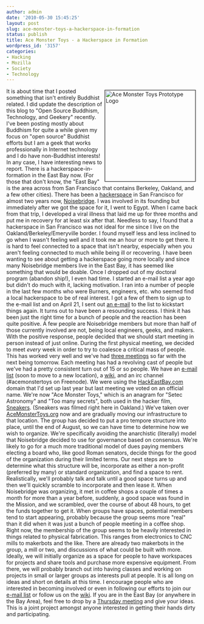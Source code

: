 ```yaml
---
author: admin
date: '2010-05-30 15:45:25'
layout: post
slug: ace-monster-toys-a-hackerspace-in-formation
status: publish
title: Ace Monster Toys - a Hackerspace in Formation
wordpress_id: '3157'
categories:
- Hacking
- Mozilla
- Society
- Technology
---
```

<a href="http://www.flickr.com/photos/albill/4653688665/" title="Ace Monster Toys Prototype Logo"><img src="https://farm5.static.flickr.com/4015/4653688665_f67c67b2d3_o.jpg" border="1" align="right" hspace="5" vspace="5" width="238" height="240" alt="Ace Monster Toys Prototype Logo" /></a>It is about time that I posted something that isn't entirely Buddhist related. I did update the description of this blog to "Open Source Buddhism, Technology, and Geekery" recently. I've been posting mostly about Buddhism for quite a while given my focus on "open source" Buddhist efforts but I am a geek that works professionally in Internet technology and I do have non-Buddhist interests!
In any case, I have interesting news to report. There is a hackerspace-in-formation in the East Bay now. (For those that don't know, the "East Bay" is the area across from San Francisco that contains Berkeley, Oakland, and a few other cities). There has been a <a href="https://secure.wikimedia.org/wikipedia/en/wiki/Hackerspace">hackerspace</a> in San Francisco for almost two years now, <a href="https://www.noisebridge.net/wiki/Noisebridge">Noisebridge</a>. I was involved in its founding but immediately after we got the space for it, I went to Egypt. When I came back from that trip, I developed a viral illness that laid me up for three months and put me in recovery for at least six after that. Needless to say, I found that a hackerspace in San Francisco was not ideal for me since I live on the Oakland/Berkeley/Emeryville border. I found myself less and less inclined to go when I wasn't feeling well and it took me an hour or more to get there. It is hard to feel connected to a space that isn't nearby, especially when you aren't feeling connected to much while being ill or recovering.
I have been wanting to see about getting a hackerspace going more locally and since many Noisebridge members live in the East Bay, it has seemed like something that would be doable. Once I dropped out of my doctoral program (abandon ship!), I even had time. I started an e-mail list a year ago but didn't do much with it, lacking motivation. I ran into a number of people in the last few months who were Burners, engineers, etc. who seemed find a local hackerspace to be of real interest. I got a few of them to sign up to the e-mail list and on April 21, I sent out <a href="http://mail.hackeastbay.com/pipermail/hackeastbay-discuss_hackeastbay.com/2010-April/000060.html">an e-mail</a> to the list to kickstart things again. It turns out to have been a resounding success. I think it has been just the right time for a bunch of people and the reaction has been quite positive. A few people are Noisebridge members but more than half of those currently involved are not, being local engineers, geeks, and makers.
With the positive response, people decided that we should start meeting in person instead of just online. During the first physical meeting, we decided to meet <em>every</em> week in order to try to coalesce a critical mass of people. This has worked very well and we've had <a href="http://acemonstertoys.org/display/AMT/meetings">three meetings</a> so far with the next being tomorrow. Each meeting has had a revolving cast of people but we've had a pretty consistent turn out of 15 or so people. We have an <a href="http://mail.hackeastbay.com/mailman/listinfo/hackeastbay-discuss_hackeastbay.com">e-mail list</a> (soon to move to a new location), a <a href="http://acemonstertoys.org/display/AMT/Home">wiki</a>, and an irc channel (#acemonstertoys on Freenode). We were using the <a href="http://www.hackeastbay.com">HackEastBay.com</a> domain that I'd set up last year but last meeting we voted on an official name. We're now "Ace Monster Toys," which is an anagram for "Setec Astronomy" and "Too many secrets", both used in the hacker film, <a href="https://secure.wikimedia.org/wikipedia/en/wiki/Sneakers_%28film%29">Sneakers</a>. (Sneakers was filmed right here in Oakland.) We've taken over <a href="http://www.acemonstertoys.org">AceMonsterToys.org</a> now and are gradually moving our infrastructure to that location.
The group has decided to put a pro tempore structure into place, until the end of August, so we can have time to determine how we wish to organize. We're specifically avoiding the anarchistic (literally) model that Noisebridge decided to use for governance based on consensus. We're likely to go for a much more traditional model of dues paying members electing a board who, like good Roman senators, decide things for the good of the organization during their limited terms. Our next steps are to determine what this structure will be, incorporate as either a non-profit (preferred by many) or standard organization, and find a space to rent. Realistically, we'll probably talk and talk until a good space turns up and then we'll quickly scramble to incorporate and then lease it. When Noisebridge was organizing, it met in coffee shops a couple of times a month for more than a year before, suddenly, a good space was found in the Mission, and we scrambled, over the course of about 48 hours, to get the funds together to get it. When groups have spaces, potential members tend to start appearing, probably because the group seems more "real" than it did when it was just a bunch of people meeting in a coffee shop. 
Right now, the membership of the group seems to be heavily interested in things related to physical fabrication. This ranges from electronics to CNC mills to makerbots and the like. There are already two makerbots in the group, a mill or two, and discussions of what could be built with more. Ideally, we will initially organize as a space for people to have workspaces for projects and share tools and purchase more expensive equipment. From there, we will probably branch out into having classes and working on projects in small or larger groups as interests pull at people. It is all long on ideas and short on details at this time. 
I encourage people who are interested in becoming involved or even in following our efforts to join our <a href="http://lists.acemonstertoys.org/cgi-bin/mailman/listinfo/discuss">e-mail list</a> or follow us on the <a href="http://www.acemonstertoys.org">wiki</a>. If you are in the East Bay (or anywhere in the Bay Area), feel free to drop by a <a href="http://wiki.acemonstertoys.org/Weekly_meeting">Thursday meeting</a> and give your ideas. This is a joint project amongst anyone interested in getting their hands dirty and participating.
